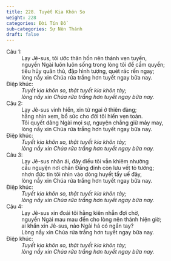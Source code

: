 ```yaml
---
title: 228. Tuyết Kia Khôn So
weight: 228
categories: Đời Tín Đồ
sub-categories: Sự Nên Thánh
draft: false
---
```

<dl><dt>Câu 1:</dt><dd data-verse="1">Lạy Jê-sus, tôi ước thân hồn nên thánh vẹn tuyền, <br/>nguyền Ngài luôn luôn sống trong lòng tôi để cầm quyền; <br/>tiêu hủy quân thù, đập hình tượng, quét rác rến ngay; <br/>lòng nầy xin Chúa rửa trắng hơn tuyết ngay bữa nay. </dd><dt>Điệp khúc:</dt><dd data-chorus="1"><em>Tuyết kia khôn so, thật tuyết kia khôn tày; <br/>lòng nầy xin Chúa rửa trắng hơn tuyết ngay bữa nay. </em></dd><dt>Câu 2:</dt><dd data-verse="2">Lạy Jê-sus vinh hiển, xin từ ngai ở thiên đàng; <br/>hằng nhìn xem, bổ sức cho đời tôi hiến vẹn toàn. <br/>Tôi quyết dâng Ngài mọi sự, nguyện chẳng giữ mảy may, <br/>lòng nầy xin Chúa rửa trắng hơn tuyết ngay bữa nay. </dd><dt>Điệp khúc:</dt><dd data-chorus="1"><em>Tuyết kia khôn so, thật tuyết kia khôn tày; <br/>lòng nầy xin Chúa rửa trắng hơn tuyết ngay bữa nay. </em></dd><dt>Câu 3:</dt><dd data-verse="3">Lạy Jê-sus nhân ái, đây điều tôi vẫn khiêm nhường <br/>cầu nguyện nơi chân Đấng đinh còn lưu vết tỏ tường; <br/>nhơn đức tin tôi nhìn vào dòng huyết tẩy uế đây, <br/>lòng nầy xin Chúa rửa trắng hơn tuyết ngay bữa nay. </dd><dt>Điệp khúc:</dt><dd data-chorus="1"><em>Tuyết kia khôn so, thật tuyết kia khôn tày; <br/>lòng nầy xin Chúa rửa trắng hơn tuyết ngay bữa nay. </em></dd><dt>Câu 4:</dt><dd data-verse="3">Lạy Jê-sus xin đoái tôi hằng kiên nhẫn đợi chờ, <br/>nguyền Ngài mau mau đến cho lòng nên thánh hiện giờ; <br/>ai khẩn xin Jê-sus, nào Ngài há có ngắn tay? <br/>Lòng nầy xin Chúa rửa trắng hơn tuyết ngay bữa nay. </dd><dt>Điệp khúc:</dt><dd data-chorus="1"><em>Tuyết kia khôn so, thật tuyết kia khôn tày; <br/>lòng nầy xin Chúa rửa trắng hơn tuyết ngay bữa nay. </em></dd></dl>